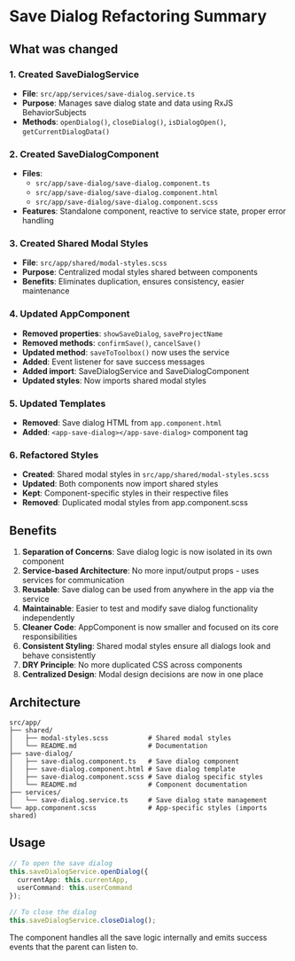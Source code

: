 # Save Dialog Refactoring Summary

## What was changed

### 1. Created SaveDialogService
- **File**: `src/app/services/save-dialog.service.ts`
- **Purpose**: Manages save dialog state and data using RxJS BehaviorSubjects
- **Methods**: `openDialog()`, `closeDialog()`, `isDialogOpen()`, `getCurrentDialogData()`

### 2. Created SaveDialogComponent
- **Files**: 
  - `src/app/save-dialog/save-dialog.component.ts`
  - `src/app/save-dialog/save-dialog.component.html`
  - `src/app/save-dialog/save-dialog.component.scss`
- **Features**: Standalone component, reactive to service state, proper error handling

### 3. Created Shared Modal Styles
- **File**: `src/app/shared/modal-styles.scss`
- **Purpose**: Centralized modal styles shared between components
- **Benefits**: Eliminates duplication, ensures consistency, easier maintenance

### 4. Updated AppComponent
- **Removed properties**: `showSaveDialog`, `saveProjectName`
- **Removed methods**: `confirmSave()`, `cancelSave()`
- **Updated method**: `saveToToolbox()` now uses the service
- **Added**: Event listener for save success messages
- **Added import**: SaveDialogService and SaveDialogComponent
- **Updated styles**: Now imports shared modal styles

### 5. Updated Templates
- **Removed**: Save dialog HTML from `app.component.html`
- **Added**: `<app-save-dialog></app-save-dialog>` component tag

### 6. Refactored Styles
- **Created**: Shared modal styles in `src/app/shared/modal-styles.scss`
- **Updated**: Both components now import shared styles
- **Kept**: Component-specific styles in their respective files
- **Removed**: Duplicated modal styles from app.component.scss

## Benefits

1. **Separation of Concerns**: Save dialog logic is now isolated in its own component
2. **Service-based Architecture**: No more input/output props - uses services for communication
3. **Reusable**: Save dialog can be used from anywhere in the app via the service
4. **Maintainable**: Easier to test and modify save dialog functionality independently
5. **Cleaner Code**: AppComponent is now smaller and focused on its core responsibilities
6. **Consistent Styling**: Shared modal styles ensure all dialogs look and behave consistently
7. **DRY Principle**: No more duplicated CSS across components
8. **Centralized Design**: Modal design decisions are now in one place

## Architecture

```
src/app/
├── shared/
│   ├── modal-styles.scss          # Shared modal styles
│   └── README.md                  # Documentation
├── save-dialog/
│   ├── save-dialog.component.ts   # Save dialog component
│   ├── save-dialog.component.html # Save dialog template
│   ├── save-dialog.component.scss # Save dialog specific styles
│   └── README.md                  # Component documentation
├── services/
│   └── save-dialog.service.ts     # Save dialog state management
└── app.component.scss             # App-specific styles (imports shared)
```

## Usage

```typescript
// To open the save dialog
this.saveDialogService.openDialog({
  currentApp: this.currentApp,
  userCommand: this.userCommand
});

// To close the dialog
this.saveDialogService.closeDialog();
```

The component handles all the save logic internally and emits success events that the parent can listen to.
